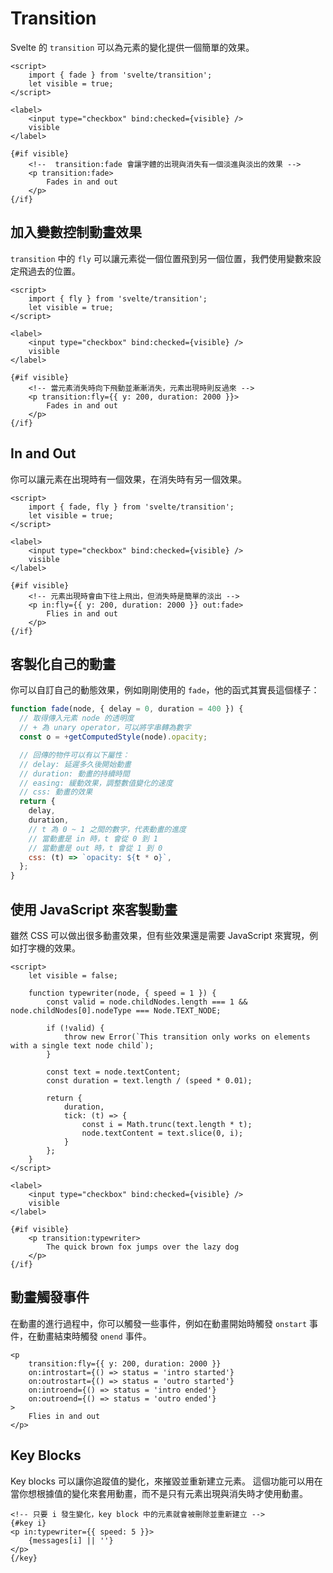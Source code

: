 # Transition

Svelte 的 `transition` 可以為元素的變化提供一個簡單的效果。

```svelte
<script>
    import { fade } from 'svelte/transition';
    let visible = true;
</script>

<label>
    <input type="checkbox" bind:checked={visible} />
    visible
</label>

{#if visible}
    <!--  transition:fade 會讓字體的出現與消失有一個淡進與淡出的效果 -->
    <p transition:fade>
        Fades in and out
    </p>
{/if}
```

## 加入變數控制動畫效果

`transition` 中的 `fly` 可以讓元素從一個位置飛到另一個位置，我們使用變數來設定飛過去的位置。

```svelte
<script>
    import { fly } from 'svelte/transition';
    let visible = true;
</script>

<label>
    <input type="checkbox" bind:checked={visible} />
    visible
</label>

{#if visible}
    <!-- 當元素消失時向下飛動並漸漸消失，元素出現時則反過來 -->
    <p transition:fly={{ y: 200, duration: 2000 }}>
        Fades in and out
    </p>
{/if}
```

## In and Out

你可以讓元素在出現時有一個效果，在消失時有另一個效果。

```svelte
<script>
    import { fade, fly } from 'svelte/transition';
    let visible = true;
</script>

<label>
    <input type="checkbox" bind:checked={visible} />
    visible
</label>

{#if visible}
    <!-- 元素出現時會由下往上飛出，但消失時是簡單的淡出 -->
    <p in:fly={{ y: 200, duration: 2000 }} out:fade>
        Flies in and out
    </p>
{/if}
```

## 客製化自己的動畫

你可以自訂自己的動態效果，例如剛剛使用的 `fade`，他的函式其實長這個樣子：

```js
function fade(node, { delay = 0, duration = 400 }) {
  // 取得傳入元素 node 的透明度
  // + 為 unary operator，可以將字串轉為數字
  const o = +getComputedStyle(node).opacity;

  // 回傳的物件可以有以下屬性：
  // delay: 延遲多久後開始動畫
  // duration: 動畫的持續時間
  // easing: 緩動效果，調整數值變化的速度
  // css: 動畫的效果
  return {
    delay,
    duration,
    // t 為 0 ~ 1 之間的數字，代表動畫的進度
    // 當動畫是 in 時，t 會從 0 到 1
    // 當動畫是 out 時，t 會從 1 到 0
    css: (t) => `opacity: ${t * o}`,
  };
}
```

## 使用 JavaScript 來客製動畫

雖然 CSS 可以做出很多動畫效果，但有些效果還是需要 JavaScript 來實現，例如打字機的效果。

```svelte
<script>
    let visible = false;

    function typewriter(node, { speed = 1 }) {
        const valid = node.childNodes.length === 1 && node.childNodes[0].nodeType === Node.TEXT_NODE;

        if (!valid) {
            throw new Error(`This transition only works on elements with a single text node child`);
        }

        const text = node.textContent;
        const duration = text.length / (speed * 0.01);

        return {
            duration,
            tick: (t) => {
                const i = Math.trunc(text.length * t);
                node.textContent = text.slice(0, i);
            }
        };
    }
</script>

<label>
    <input type="checkbox" bind:checked={visible} />
    visible
</label>

{#if visible}
    <p transition:typewriter>
        The quick brown fox jumps over the lazy dog
    </p>
{/if}
```

## 動畫觸發事件

在動畫的進行過程中，你可以觸發一些事件，例如在動畫開始時觸發 `onstart` 事件，在動畫結束時觸發 `onend` 事件。

```svelte
<p
    transition:fly={{ y: 200, duration: 2000 }}
    on:introstart={() => status = 'intro started'}
    on:outrostart={() => status = 'outro started'}
    on:introend={() => status = 'intro ended'}
    on:outroend={() => status = 'outro ended'}
>
    Flies in and out
</p>
```

## Key Blocks

Key blocks 可以讓你追蹤值的變化，來摧毀並重新建立元素。
這個功能可以用在當你想根據值的變化來套用動畫，而不是只有元素出現與消失時才使用動畫。

```svelte
<!-- 只要 i 發生變化，key block 中的元素就會被刪除並重新建立 -->
{#key i}
<p in:typewriter={{ speed: 5 }}>
    {messages[i] || ''}
</p>
{/key}
```
